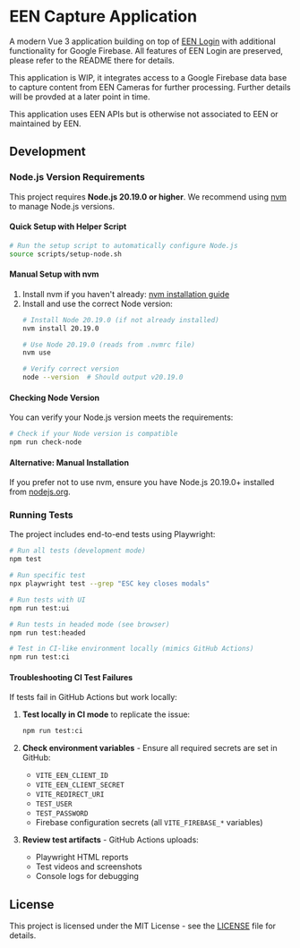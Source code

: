 # EEN Capture Application

A modern Vue 3 application building on top of 
[EEN Login](https://github.com/klaushofrichter/een-login) with additional 
functionality for Google Firebase. All features of EEN Login are preserved,
please refer to the README there for details. 

This application is WIP, it integrates access to a Google Firebase data base to 
capture content from EEN Cameras for further processing. Further details will be 
provded at a later point in time. 

This application uses EEN APIs but is otherwise not associated to EEN or maintained by EEN. 

## Development 

### Node.js Version Requirements
This project requires **Node.js 20.19.0 or higher**. We recommend using [nvm](https://github.com/nvm-sh/nvm) to manage Node.js versions.

#### Quick Setup with Helper Script
```bash
# Run the setup script to automatically configure Node.js
source scripts/setup-node.sh
```

#### Manual Setup with nvm
1. Install nvm if you haven't already: [nvm installation guide](https://github.com/nvm-sh/nvm#installing-and-updating)
2. Install and use the correct Node version:
   ```bash
   # Install Node 20.19.0 (if not already installed)
   nvm install 20.19.0
   
   # Use Node 20.19.0 (reads from .nvmrc file)
   nvm use
   
   # Verify correct version
   node --version  # Should output v20.19.0
   ```

#### Checking Node Version
You can verify your Node.js version meets the requirements:
```bash
# Check if your Node version is compatible
npm run check-node
```

#### Alternative: Manual Installation
If you prefer not to use nvm, ensure you have Node.js 20.19.0+ installed from [nodejs.org](https://nodejs.org/).

### Running Tests
The project includes end-to-end tests using Playwright:

```bash
# Run all tests (development mode)
npm test

# Run specific test
npx playwright test --grep "ESC key closes modals"

# Run tests with UI
npm run test:ui

# Run tests in headed mode (see browser)
npm run test:headed

# Test in CI-like environment locally (mimics GitHub Actions)
npm run test:ci
```

#### Troubleshooting CI Test Failures

If tests fail in GitHub Actions but work locally:

1. **Test locally in CI mode** to replicate the issue:
   ```bash
   npm run test:ci
   ```

2. **Check environment variables** - Ensure all required secrets are set in GitHub:
   - `VITE_EEN_CLIENT_ID`
   - `VITE_EEN_CLIENT_SECRET` 
   - `VITE_REDIRECT_URI`
   - `TEST_USER`
   - `TEST_PASSWORD`
   - Firebase configuration secrets (all `VITE_FIREBASE_*` variables)

3. **Review test artifacts** - GitHub Actions uploads:
   - Playwright HTML reports
   - Test videos and screenshots
   - Console logs for debugging

## License

This project is licensed under the MIT License - see the [LICENSE](LICENSE) file for details.
